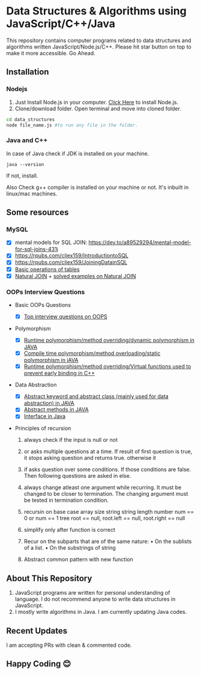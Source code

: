 # Data Structures & Algorithms using JavaScript/C++/Java

This repository contains computer programs related to data structures and algorithms written JavaScript/Node.js/C++.
Please hit star button on top to make it more accessible. Go Ahead.

## Installation

### Nodejs

1. Just Install Node.js in your computer. [Click Here](https://nodejs.org/en/download/) to install Node.js.
2. Clone/download folder. Open terminal and move into cloned folder.

```bash
cd data_structures
node file_name.js #to run any file in the folder.
```

### Java and C++

In case of Java check if JDK is installed on your machine.

```
java --version
```

If not, install.

Also Check g++ compiler is installed on your machine or not. It's inbuilt in linux/mac machines.

## Some resources

### MySQL
- [x] mental models for SQL JOIN: https://dev.to/a89529294/mental-model-for-sql-joins-431j
- [x] https://rpubs.com/cliex159/IntroductiontoSQL
- [X] https://rpubs.com/cliex159/JoiningDatainSQL
- [x] [Basic operations of tables](https://www.w3schools.com/sql/default.asp)
- [x] [Natural JOIN](https://www.youtube.com/watch?v=jRxEjmjIIFs) + [solved examples on Natural JOIN](https://www.w3resource.com/sql-exercises/sql-joins-exercises.php)

### OOPs Interview Questions


- Basic OOPs Questions

  - [x] [Top interview questions on OOPS](https://medium.com/edureka/oops-interview-questions-621fc922cdf4)

- Polymorphism

  - [x] [Runtime polymorphism/method overriding/dynamic polymorphism in JAVA](https://www.youtube.com/watch?v=W2pTtlNaa6s)
  - [x] [Compile time polymorphism/method overloading/static polymorphism in jAVA](https://www.youtube.com/watch?v=_iz6cjXlJfw)
  - [x] [Runtime polymorphism/method overriding/Virtual functions used to prevent early binding in C++](https://www.youtube.com/watch?v=cUCy2ENJjW8)

- Data Abstraction
  - [x] [Abstract keyword and abstract class (mainly used for data abstraction) in JAVA](https://www.youtube.com/watch?v=7nCQ8JPXZEo)
  - [x] [Abstract methods in JAVA](https://www.youtube.com/watch?v=_MeavQdZU_g)
  - [x] [Interface in Java](https://www.youtube.com/results?search_query=smartherd+java+interface)

- Principles of recursion
  1. always check if the input is null or not

  2. or asks multiple questions at a time. If result of first question is true, it stops asking question and returns true. otherwise it 

  3. if asks question over some conditions. If those conditions are false. Then following questions are asked in else.

  4. always change atleast one argument while recurring. It must be changed to be closer to termination. The changing argument must be tested in termination condition.

  5.	recursin on		base case
	    array			size
      string			string length
      number			num == 0 or num == 1
      tree			root == null, root.left == null, root.right == null
    
  6. simplify only after function is correct
  7. Recur on the subparts that are of the same nature:
	  • On the sublists of a list.
	  • On the substrings of string
    
  8. Abstract common pattern with new function

## About This Repository

1. JavaScript programs are written for personal understanding of language. I do not recommend anyone to write data structures in JavaScript.
2. I mostly write algorithms in Java. I am currently updating Java codes. 

## Recent Updates

I am accepting PRs with clean & commented code.

## Happy Coding 😊
